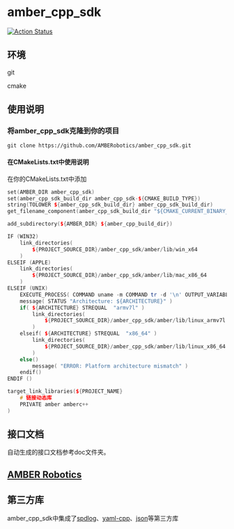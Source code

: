 # amber_cpp_sdk

[![Action Status](https://github.com/AMBERobotics/amber_cpp_sdk/actions/workflows/main.yml/badge.svg?branch=main)](https://github.com/AMBERobotics/amber_cpp_sdk/actions/workflows/main.yml)

## 环境

git

cmake

## 使用说明

### 将amber_cpp_sdk克隆到你的项目

`git clone https://github.com/AMBERobotics/amber_cpp_sdk.git`

#### 在CMakeLists.txt中使用说明

在你的CMakeLists.txt中添加

```C++
set(AMBER_DIR amber_cpp_sdk)
set(amber_cpp_sdk_build_dir amber_cpp_sdk-${CMAKE_BUILD_TYPE})
string(TOLOWER ${amber_cpp_sdk_build_dir} amber_cpp_sdk_build_dir)
get_filename_component(amber_cpp_sdk_build_dir "${CMAKE_CURRENT_BINARY_DIR}/${amber_cpp_sdk_build_dir}" REALPATH)

add_subdirectory(${AMBER_DIR} ${amber_cpp_build_dir})

IF (WIN32)
    link_directories(
        ${PROJECT_SOURCE_DIR}/amber_cpp_sdk/amber/lib/win_x64
    )
ELSEIF (APPLE)
    link_directories(
        ${PROJECT_SOURCE_DIR}/amber_cpp_sdk/amber/lib/mac_x86_64
    )
ELSEIF (UNIX)
    EXECUTE_PROCESS( COMMAND uname -m COMMAND tr -d '\n' OUTPUT_VARIABLE ARCHITECTURE )
    message( STATUS "Architecture: ${ARCHITECTURE}" )
    if( ${ARCHITECTURE} STREQUAL  "armv7l" )
        link_directories(
            ${PROJECT_SOURCE_DIR}/amber_cpp_sdk/amber/lib/linux_armv7l
        )
    elseif( ${ARCHITECTURE} STREQUAL  "x86_64" )
        link_directories(
            ${PROJECT_SOURCE_DIR}/amber_cpp_sdk/amber/lib/linux_x86_64
        )
    else()
        message( "ERROR: Platform architecture mismatch" )
    endif()
ENDIF ()

target_link_libraries(${PROJECT_NAME}
    # 链接动态库
    PRIVATE amber amberc++
)
```

## 接口文档

自动生成的接口文档参考doc文件夹。

## [AMBER Robotics](http://wiki.amberobotics.com/getting-started_cn/)

## 第三方库

amber_cpp_sdk中集成了[spdlog](https://github.com/gabime/spdlog)、[yaml-cpp](https://github.com/jbeder/yaml-cpp)、[json](https://github.com/nlohmann/json)等第三方库
